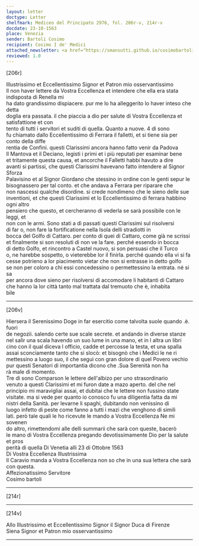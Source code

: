 ```yaml
---
layout: letter
doctype: Letter
shelfmark: Mediceo del Principato 2976, fol. 206r-v, 214r-v
docdate: 23-10-1563
place: Venezia
sender: Bartoli Cosimo
recipient: Cosimo I de' Medici
attached_newsletter: <a href="https://smansutti.github.io/cosimobartoli/texts/3079_055/">3079_055</a>
reviewed: 1.0
---
```


[206r]  
  
  
Illustrissimo et Eccellentissimo Signor et Patron mio osservantissimo  
Il non haver lettere da Vostra Eccellenza et intendere che ella era stata indisposta di Renella mi  
ha dato grandissimo dispiacere. pur me lo ha alleggerito lo haver inteso che detta  
doglia era passata. il che piaccia a dio per salute di Vostra Eccellenza et satisfattione et con  
tento di tutti i servitori et suditi di quella. Quanto a nuove. 4 dì sono  
fu chiamato dallo Eccellentissimo di Ferrara il falletti, et si tiene sia per conto della diffe  
rentia de Confini. questi Clarissimi ancora hanno fatto venir da Padova  
Il Mantova et il Deciano, legisti i primi et i più reputati per esaminar bene  
et tritamente questa causa, et ancorche il Falletti habbi havuto a dire  
avanti si partissi, che questi Clarissimi havevano fatto intendere al Signor Sforza  
Palavisino et al Signor Giordano che stessino in ordine con le genti sepur le  
bisognassero per tal conto. et che andava a Ferrara per riparare che  
non nascessi qualche disordine. si crede nondimeno che le sieno delle sue  
inventioni, et che questi Clarissimi et lo Eccellentissimo di ferrara habbino ogni altro  
pensiero che questo, et cercheranno di vederla se sarà possibile con le leggi, et  
non con le armi. Sono stati a dì passati questi Clarissimi sul risolversi  
di far o, non fare la fortificatione nella Isola delli stradiotti in  
bocca del Golfo di Cattaro. per conto di quei di Cattaro, come già ne scrissi  
et finalmente si son resoluti di non ve la fare. perché essendo in bocca  
di detto Golfo, et rincontro a Castel nuovo, si son persuasi che il Turco  
o, ne harebbe sospetto, o vieterebbe lor il finirla. perché quando ella vi si fa  
cesse potrieno a lor piacimento vietar che non si entrasse in detto golfo  
se non per coloro a chi essi concedessino o permettessino la entrata. né si sa  
per ancora dove sieno per risolversi di accomodare li habitanti di Cattaro  
che hanno la lor città tanto mal trattata dal tremuoto che è, inhabita  
bile  
  
---  

[206v]  
  
  
Hiersera il Serenissimo Doge in far esercitio come talvolta suole quando .è. fuori  
de negozii. salendo certe sue scale secrete. et andando in diverse stanze  
nel salir una scala havendo un suo lume in una mano, et in l altra un libri  
cino con il qual diceva l officio, cadde et percosse la testa, et una spalla  
assai sconciamente tanto che si slocò: et bisognò che i Medici le ne ri  
mettessino a luogo suo, il che seguì con gran dolore di quel Povero vechio  
pur questi Senatori di importantia dicono che .Sua Serenità non ha  
rà male di momento.  
Tre dì sono Comparson le lettere dell'albizo per uno strasordinario  
venuto a questi Clarissimi et mi furon date a mazo aperto. del che nel  
principio mi maravigliai assai, et dubitai che le lettere non fussino state  
visitate. ma si vede per quanto io conosco fu una diligentia fatta da mi  
nistri della Sanità. per levarne li spaghi, dubitando non venissino di  
luogo infetto di peste come fanno a tutti i mazi che venghono di simili  
lati. però tale quali le ho ricevute le mando a Vostra Eccellenza Ne mi sovenen  
do altro, rimettendomi alle delli summarii che sarà con queste, bacerò  
le mano di Vostra Eccellenza pregando devotissimamente Dio per la salute et pros  
perità di quella Di Venetia alli 23 di Ottobre 1563  
Di Vostra Eccellenza Illustrissima  
Il Caravio manda a Vostra Eccellenza non so che in una sua lettera che sarà con questa.  
Affezionatissimo Servitore  
Cosimo bartoli  
  
---  

[214r]  
  
  
  
---  

[214v]  
  
  
Allo Illustrissimo et Eccellentissimo Signor il Signor Duca di Firenze  
Siena Signor et Patron mio osservantissimo  
  
---  

